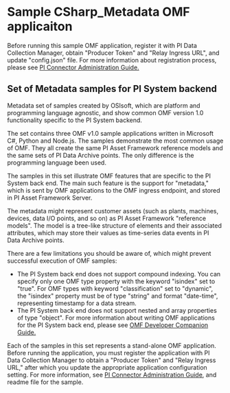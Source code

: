 # Sample CSharp_Metadata OMF applicaiton  

Before running this sample OMF application, register it with PI Data Collection Manager, obtain "Producer Token" and "Relay Ingress URL", and update "config.json" file. For more information about registration process, please see [PI Connector Administration Guide.](https://techsupport.osisoft.com/Downloads/File/40489fc5-e515-4669-b185-8866a9f9f616)  


## Set of Metadata samples for PI System backend

Metadata set of samples created by OSIsoft, which are platform and programming language agnostic, and show common OMF version 1.0 functionality specific to the PI System backend.  

The set contains three OMF v1.0 sample applications written in Microsoft C#, Python and Node.js. The samples demonstrate the most common usage of OMF. They all create the same PI Asset Framework reference models and the same sets of PI Data Archive points. The only difference is the programming language been used.

The samples in this set illustrate OMF features that are specific to the PI System back end. The main such feature is the support for "metadata," which is sent by OMF applications to the OMF ingress endpoint, and stored in PI Asset Framework Server.  

The metadata might represent customer assets (such as plants, machines, devices, data I/O points, and so on) as PI Asset Framework "reference models". The model is a tree-like structure of elements and their associated attributes, which may store their values as time-series data events in PI Data Archive points.  

There are a few limitations you should be aware of, which might prevent successful execution of OMF samples:  
- The PI System back end does not support compound indexing. You can specify only one OMF type property with the keyword "isindex" set to "true". For OMF types with keyword "classification" set to "dynamic", the "isindex" property must be of type "string" and format "date-time", representing timestamp for a data stream.  
- The PI System back end does not support nested and array properties of type "object". For more information about writing OMF applications for the PI System back end, please see [OMF Developer Companion Guide.](http://omf-companion-docs.osisoft.com)  

Each of the samples in this set represents a stand-alone OMF application. Before running the application, you must register the application with PI Data Collection Manager to obtain a "Producer Token" and "Relay Ingress URL," after which you update the appropriate application configuration setting. For more information, see [PI Connector Administration Guide](https://techsupport.osisoft.com/Downloads/File/40489fc5-e515-4669-b185-8866a9f9f616), and readme file for the sample. 